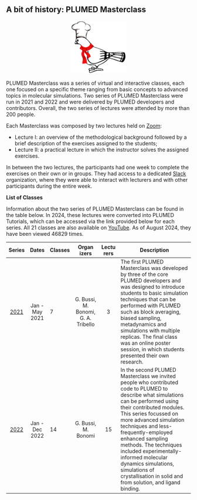 A bit of history: PLUMED Masterclass
------------------

<center><img width=150 src="pigeon-MC.png"></center>

PLUMED Masterclass was a series of virtual and interactive classes, each one
focused on a specific theme ranging from basic concepts to advanced topics in molecular simulations.
Two series of PLUMED Masterclass were run in 2021 and 2022 and were delivered by PLUMED developers and contributors.
Overall, the two series of lectures were attended by more than 200 people.

Each Masterclass was composed by two lectures held on [Zoom](https://zoom.us/): 
* Lecture I: an overview of the methodological background followed by a brief description of the exercises assigned to the students;
* Lecture II: a practical lecture in which the instructor solves the assigned exercises.

In between the two lectures, the participants had one week to complete the exercises on their own or in groups.
They had access to a dedicated [Slack](https://slack.com/) organization, where they were able to
interact with lecturers and with other participants during the entire week.

__List of Classes__

Information about the two series of PLUMED Masterclass can be found in the table below. In 2024, these lectures were converted into PLUMED Tutorials, which can be accessed via the link provided below for each series.  All 21 classes are also available on [YouTube](https://www.youtube.com/@plumedorg1402). As of August 2024, they have been viewed 46829 times.

| Series | Dates | Classes | Organ<br>izers | Lectu<br>rers | Description |
| :---------: | :---------: | ----------- | :----------: | :---------: | ----------- |
| [2021](https://www.plumed-tutorials.org/browse?search=masterclass-2021) | Jan - May 2021 | 7 | G. Bussi, M. Bonomi, G. A. Tribello | 3 | The first PLUMED Masterclass was developed by three of the core PLUMED developers and was designed to introduce students to basic simulation techniques that can be performed with PLUMED such as block averaging, biased sampling, metadynamics and simulations with multiple replicas.  The final class was an online poster session, in which students presented their own research. |
| [2022](https://www.plumed-tutorials.org/browse?search=masterclass-2022) | Jan - Dec 2022 | 14 | G. Bussi, M. Bonomi | 15 | In the second PLUMED Masterclass we invited people who contributed code to PLUMED to describe what simulations can be performed using their contributed modules. This series focussed on more advanced simulation techniques and less-frequently-employed enhanced sampling methods. The techniques included experimentally-informed molecular dynamics simulations, simulations of crystallisation in solid and from solution, and ligand binding. | 
